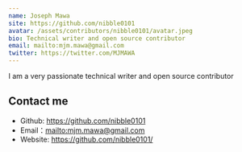 ```yaml
---
name: Joseph Mawa
site: https://github.com/nibble0101
avatar: /assets/contributors/nibble0101/avatar.jpeg
bio: Technical writer and open source contributor
email: mailto:mjm.mawa@gmail.com
twitter: https://twitter.com/MJMAWA
---
```


I am a very passionate technical writer and open source contributor

## Contact me

- Github: <https://github.com/nibble0101>
- Email：<mailto:mjm.mawa@gmail.com>
- Website: <https://github.com/nibble0101/>
  